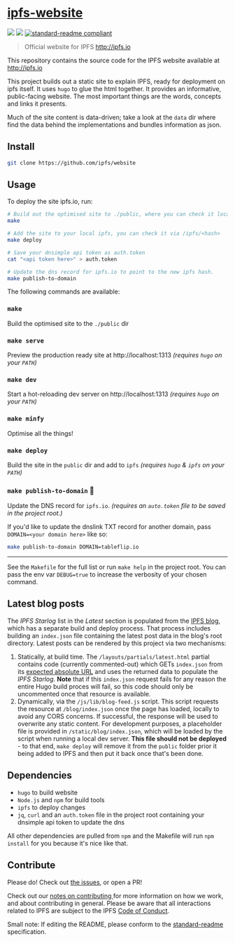 # [ipfs-website](ifps.io)

[![](https://img.shields.io/badge/made%20by-Protocol%20Labs-blue.svg?style=flat-square)](http://ipn.io)
[![](https://img.shields.io/badge/project-ipfs-blue.svg?style=flat-square)](http://github.com/ipfs/ipfs)
[![standard-readme compliant](https://img.shields.io/badge/standard--readme-OK-green.svg?style=flat-square)](https://github.com/RichardLitt/standard-readme)

> Official website for IPFS http://ipfs.io

This repository contains the source code for the IPFS website available at http://ipfs.io

This project builds out a static site to explain IPFS, ready for deployment on ipfs itself. It uses `hugo` to glue the html together. It provides an informative, public-facing website. The most important things are the words, concepts and links it presents.

Much of the site content is data-driven; take a look at the `data` dir where find the data behind the implementations and bundles information as json.

## Install

```sh
git clone https://github.com/ipfs/website
```

## Usage

To deploy the site ipfs.io, run:

```sh
# Build out the optimised site to ./public, where you can check it locally.
make

# Add the site to your local ipfs, you can check it via /ipfs/<hash>
make deploy

# Save your dnsimple api token as auth.token
cat "<api token here>" > auth.token

# Update the dns record for ipfs.io to point to the new ipfs hash.
make publish-to-domain
```

The following commands are available:

### `make`

Build the optimised site to the `./public` dir

### `make serve`

Preview the production ready site at http://localhost:1313 _(requires `hugo` on your `PATH`)_

### `make dev`

Start a hot-reloading dev server on http://localhost:1313 _(requires `hugo` on your `PATH`)_

### `make minfy`

Optimise all the things!

### `make deploy`

Build the site in the `public` dir and add to `ipfs` _(requires `hugo` & `ipfs` on your `PATH`)_

### `make publish-to-domain` :rocket:

Update the DNS record for `ipfs.io`.  _(requires an `auto.token` file to be saved in the project root.)_

If you'd like to update the dnslink TXT record for another domain, pass `DOMAIN=<your domain here>` like so:

```sh
make publish-to-domain DOMAIN=tableflip.io
```

---

See the `Makefile` for the full list or run `make help` in the project root. You can pass the env var `DEBUG=true` to increase the verbosity of your chosen command.

## Latest blog posts

The *IPFS Starlog* list in the *Latest* section is populated from the [IPFS blog](https://github.com/ipfs/blog), which has a separate build and deploy process.  That process includes building an `index.json` file containing the latest post data in the blog's root directory.  Latest posts can be rendered by this project via two mechanisms:

1. Statically, at build time.  The `/layouts/partials/latest.html` partial contains code (currently commented-out) which GETs `index.json` from its [expected absolute URL](https://ipfs.io/blog/index.json) and uses the returned data to populate the *IPFS Starlog*.  **Note** that if this `index.json` request fails for any reason the entire Hugo build proces will fail, so this code should only be uncommented once that resource is available.
2. Dynamically, via the `/js/lib/blog-feed.js` script. This script requests the resource at `/blog/index.json` once the page has loaded, locally to avoid any CORS concerns.  If successful, the response will be used to overwrite any static content.  For development purposes, a placeholder file is provided in `/static/blog/index.json`, which will be loaded by the script when running a local dev server.  **This file should not be deployed** - to that end, `make deploy` will remove it from the `public` folder prior it being added to IPFS and then put it back once that's been done.

## Dependencies

* `hugo` to build website
* `Node.js` and `npm` for build tools
* `ipfs` to deploy changes
* `jq`, `curl` and an `auth.token` file in the project root containing your dnsimple api token to update the dns

All other dependencies are pulled from `npm` and the Makefile will run `npm install` for you because it's nice like that.

## Contribute

Please do! Check out [the issues](https://github.com/ipfs/website/issues), or open a PR!

Check out our [notes on contributing ](https://github.com/ipfs/js-ipfs#contribute) for more information on how we work, and about contributing in general. Please be aware that all interactions related to IPFS are subject to the IPFS [Code of Conduct](https://github.com/ipfs/community/blob/master/code-of-conduct.md).

Small note: If editing the README, please conform to the [standard-readme](https://github.com/RichardLitt/standard-readme) specification.
